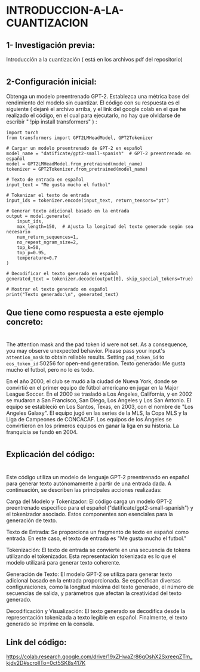 # INTRODUCCION-A-LA-CUANTIZACION

## 1- Investigación previa: 

Introducción a la cuantización ( está en los archivos pdf del repositorio) 



# 


## 2-Configuración inicial:
Obtenga un modelo preentrenado GPT-2.
Establezca una métrica base del rendimiento del modelo sin cuantizar.
El código con su respuesta es el siguiente ( dejaré el archivo arriba, y el link del google colab en el que he realizado el código, en el cual para ejecutarlo, no hay que olvidarse de escribir " !pip install transformers" ) : 
```
import torch
from transformers import GPT2LMHeadModel, GPT2Tokenizer

# Cargar un modelo preentrenado de GPT-2 en español
model_name = "datificate/gpt2-small-spanish"  # GPT-2 preentrenado en español
model = GPT2LMHeadModel.from_pretrained(model_name)
tokenizer = GPT2Tokenizer.from_pretrained(model_name)

# Texto de entrada en español
input_text = "Me gusta mucho el futbol"

# Tokenizar el texto de entrada
input_ids = tokenizer.encode(input_text, return_tensors="pt")

# Generar texto adicional basado en la entrada
output = model.generate(
    input_ids,
    max_length=150,  # Ajusta la longitud del texto generado según sea necesario
    num_return_sequences=1,
    no_repeat_ngram_size=2,
    top_k=50,
    top_p=0.95,
    temperature=0.7
)

# Decodificar el texto generado en español
generated_text = tokenizer.decode(output[0], skip_special_tokens=True)

# Mostrar el texto generado en español
print("Texto generado:\n", generated_text)
```


## Que tiene como respuesta a este ejemplo concreto: 
# 
The attention mask and the pad token id were not set. As a consequence, you may observe unexpected behavior. Please pass your input's `attention_mask` to obtain reliable results.
Setting `pad_token_id` to `eos_token_id`:50256 for open-end generation.
Texto generado:
 Me gusta mucho el futbol, pero no lo es todo.

En el año 2000, el club se mudó a la ciudad de Nueva York, donde se convirtió en el primer equipo de fútbol americano en jugar en la Major League Soccer. En el 2000 se trasladó a Los Ángeles, California, y en 2002 se mudaron a San Francisco, San Diego, Los Angeles y Los San Antonio. El equipo se estableció en Los Santos, Texas, en 2003, con el nombre de "Los Angeles Galaxy".
El equipo jugó en las series de la MLS, la Copa MLS y la Liga de Campeones de CONCACAF. Los equipos de los Ángeles se convirtieron en los primeros equipos en ganar la liga en su historia. La franquicia se fundó en 2004.
# 
## Explicación del código:
# 
Este código utiliza un modelo de lenguaje GPT-2 preentrenado en español para generar texto autónomamente a partir de una entrada dada. A continuación, se describen las principales acciones realizadas:

Carga del Modelo y Tokenizador: El código carga un modelo GPT-2 preentrenado específico para el español ("datificate/gpt2-small-spanish") y el tokenizador asociado. Estos componentes son esenciales para la generación de texto.

Texto de Entrada: Se proporciona un fragmento de texto en español como entrada. En este caso, el texto de entrada es "Me gusta mucho el futbol."

Tokenización: El texto de entrada se convierte en una secuencia de tokens utilizando el tokenizador. Esta representación tokenizada es lo que el modelo utilizará para generar texto coherente.

Generación de Texto: El modelo GPT-2 se utiliza para generar texto adicional basado en la entrada proporcionada. Se especifican diversas configuraciones, como la longitud máxima del texto generado, el número de secuencias de salida, y parámetros que afectan la creatividad del texto generado.

Decodificación y Visualización: El texto generado se decodifica desde la representación tokenizada a texto legible en español. Finalmente, el texto generado se imprime en la consola.

## Link del código:
https://colab.research.google.com/drive/19xZHwaZr86gOshX2SxreeqZTm_kjdv2D#scrollTo=0ct5SK8s417K
